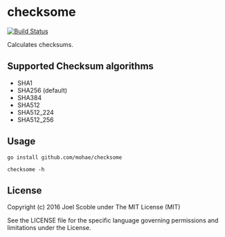 # checksome

[![Build Status](https://travis-ci.org/mohae/checksome.png)](https://travis-ci.org/mohae/checksome)

Calculates checksums.

## Supported Checksum algorithms  
* SHA1  
* SHA256 (default)  
* SHA384  
* SHA512  
* SHA512_224  
* SHA512_256  

## Usage

`go install github.com/mohae/checksome`

`checksome -h`

## License  
Copyright (c) 2016 Joel Scoble under The MIT License (MIT)

See the LICENSE file for the specific language governing permissions and limitations under the License.
